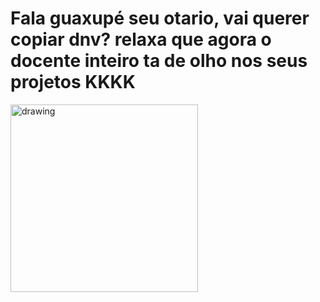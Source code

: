 # Fala guaxupé seu otario, vai querer copiar dnv? relaxa que agora o docente inteiro ta de olho nos seus projetos KKKK
<img src="https://media1.tenor.com/m/Q3Whn3d8S0oAAAAd/shrek.gif" alt="drawing" width="300"/>
